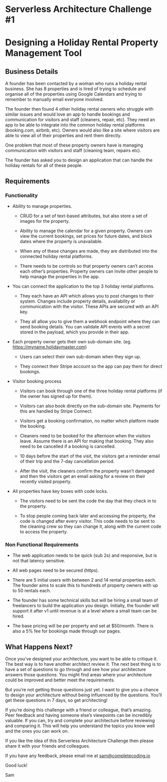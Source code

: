 # Serverless Architecture Challenge #1

# Designing a Holiday Rental Property Management Tool

## Business Details

A founder has been contacted by a woman who runs a holiday rental business. She has 8 properties and is tired of trying to schedule and organise all of the properties using Google Calendars and trying to remember to manually email everyone involved.

The founder then found 4 other holiday rental owners who struggle with similar issues and would love an app to handle bookings and communication for visitors and staff (cleaners, repair, etc). They need an app to be able to integrate into the common holiday rental platforms (booking.com, airbnb, etc). Owners would also like a site where visitors are able to view all of their properties and rent them directly.

One problem that most of these property owners have is managing communication with visitors and staff (cleaning team, repairs etc).

The founder has asked you to design an application that can handle the holiday rentals for all of these people.

## Requirements

### Functionality

- Ability to manage properties.

  - CRUD for a set of text-based attributes, but also store a set of images for the property.

  - Ability to manage the calendar for a given property. Owners can view the current bookings, set prices for future dates, and block dates where the property is unavailable.

  - When any of these changes are made, they are distributed into the connected holiday rental platforms.

  - There needs to be controls so that property owners can’t access each other’s properties. Property owners can invite other people to help manage the properties in the app.

- You can connect the application to the top 3 holiday rental platforms.

  - They each have an API which allows you to post changes to their system. Changes include property details, availability or communication with the visitor. These APIs are secured with an API key.

  - They all allow you to give them a webhook endpoint where they can send booking details. You can validate API events with a secret stored in the payload, which you provide in their app.

- Each property owner gets their own sub-domain site. (eg. https://myname.holidaymaster.com)

  - Users can select their own sub-domain when they sign up.

  - They connect their Stripe account so the app can pay them for direct bookings.

- Visitor booking process

  - Visitors can book through one of the three holiday rental platforms (if the owner has signed up for them).

  - Visitors can also book directly on the sub-domain site. Payments for this are handled by Stripe Connect.

  - Visitors get a booking confirmation, no matter which platform made the booking.

  - Cleaners need to be booked for the afternoon when the visitors leave. Assume there is an API for making that booking. They also need to be cancelled if a booking is cancelled.

  - 10 days before the start of the visit, the visitors get a reminder email of their trip and the 7-day cancellation period.

  - After the visit, the cleaners confirm the property wasn’t damaged and then the visitors get an email asking for a review on their recently visited property.

- All properties have key boxes with code locks.

  - The visitors need to be sent the code the day that they check in to the property.

  - To stop people coming back later and accessing the property, the code is changed after every visitor. This code needs to be sent to the cleaning crew so they can change it, along with the current code to access the property.

### Non Functional Requirements

- The web application needs to be quick (sub 2s) and responsive, but is not that latency sensitive.

- All web pages need to be secured (https).

- There are 5 initial users with between 2 and 14 rental properties each. The founder aims to scale this to hundreds of property owners with up to 50 rentals each.

- The founder has some technical skills but will be hiring a small team of freelancers to build the application you design. Initially, the founder will support it after v1 until revenue is at a level where a small team can be hired.

- The base pricing will be per property and set at $50/month. There is also a 5% fee for bookings made through our pages.

## What Happens Next?

Once you’ve designed your architecture, you want to be able to critique it. The best way is to have another architect review it. The next best thing is to have a set of questions to go through and see how your architecture answers those questions. You might find areas where your architecture could be improved and better meet the requirements.

But you’re not getting those questions just yet. I want to give you a chance to design your architecture without being influenced by the questions. You’ll get these questions in 7 days, so get architecting!

If you’re doing this challenge with a friend or colleague, that’s amazing. Peer feedback and having someone else’s viewpoints can be incredibly valuable. If you can, try and complete your architecture before reviewing and comparing it. This will help you understand the topics you know well and the ones you can work on.

If you like the idea of this Serverless Architecture Challenge then please share it with your friends and colleagues.

If you have any feedback, please email me at sam@completecoding.io

Good luck!

Sam
